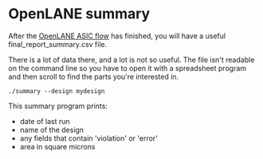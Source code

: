 # OpenLANE summary

After the [OpenLANE ASIC flow](https://github.com/efabless/openlane) has finished, you will have a useful final_report_summary.csv file.

There is a lot of data there, and a lot is not so useful. The file isn't readable on the command line so you have to open it with a spreadsheet program and then scroll to find the parts you're interested in.

    ./summary --design mydesign

This summary program prints:

* date of last run
* name of the design
* any fields that contain 'violation' or 'error'
* area in square microns
